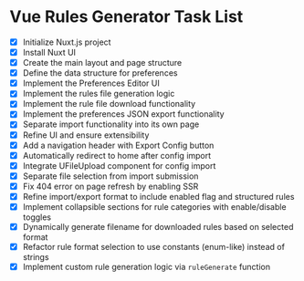 # Vue Rules Generator Task List

- [x] Initialize Nuxt.js project
- [x] Install Nuxt UI
- [x] Create the main layout and page structure
- [x] Define the data structure for preferences
- [x] Implement the Preferences Editor UI
- [x] Implement the rules file generation logic
- [x] Implement the rule file download functionality
- [x] Implement the preferences JSON export functionality
- [x] Separate import functionality into its own page
- [x] Refine UI and ensure extensibility
- [x] Add a navigation header with Export Config button
- [x] Automatically redirect to home after config import
- [x] Integrate UFileUpload component for config import
- [x] Separate file selection from import submission
- [x] Fix 404 error on page refresh by enabling SSR
- [x] Refine import/export format to include enabled flag and structured rules
- [x] Implement collapsible sections for rule categories with enable/disable toggles
- [x] Dynamically generate filename for downloaded rules based on selected format
- [x] Refactor rule format selection to use constants (enum-like) instead of strings
- [x] Implement custom rule generation logic via `ruleGenerate` function
